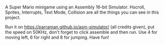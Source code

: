 A Super Mario minigame using an Assembly 16-bit Simulator. Hscroll, Sprites, Interrupts, Text Mode, Collision are all the things you can see in this project.  

Run it on https://parraman.github.io/asm-simulator/ (all credits given), put the speed on 50KHz, don't forget to click assemble and then run. Use 4 for moving left, 6 for right and 8 for jumping. Have fun! 
